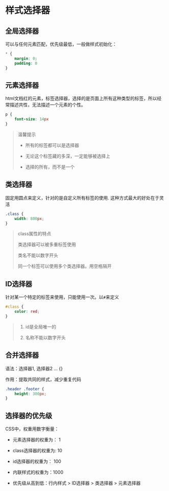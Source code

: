 # 样式选择器

## 全局选择器

可以与任何元素匹配，优先级最低，一般做样式初始化：

```css
* {
    margin: 0;
    padding: 0
}
```

## 元素选择器

html文档红的元素，标签选择器，选择的是页面上所有这种类型的标签，所以经常描述共性，无法描述一个元素的个性。

```css
p {
    font-size: 14px
}
```

> 温馨提示
> 
> - 所有的标签都可以是选择器
> 
> - 无论这个标签藏的多深，一定能够被选择上
> 
> - 选择的所有，而不是一个

## 类选择器

固定用圆点来定义，针对的是自定义所有标签的使用. 这种方式最大的好处在于灵活

```css
.class {
    width: 800px;
}
```

> class属性的特点
> 
> 类选择器可以被多重标签使用
> 
> 类名不能以数字开头
> 
> 同一个标签可以使用多个类选择器。用空格隔开

## ID选择器

针对某一个特定的标签来使用，只能使用一次。以`#`来定义

```css
#class {
    color: red;
}
```

> 1. id是全局唯一的
> 
> 2. 名称不能以数字开头

## 合并选择器

语法：选择器1, 选择器2 ... {}

作用：提取共同的样式，减少重复代码

```css
.header .footer {
    height: 300px;
}
```

## 选择器的优先级

CSS中，权重用数字衡量：

- 元素选择器的权重为： 1

- class选择器的权重为: 10

- id选择器的权重为： 100

- 内联样式的权重为：1000

- 优先级从高到低：行内样式 > ID选择器 > 类选择器 > 元素选择器
